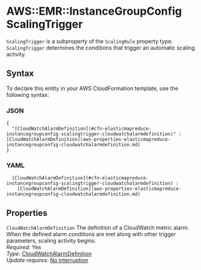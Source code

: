 # AWS::EMR::InstanceGroupConfig ScalingTrigger<a name="aws-properties-elasticmapreduce-instancegroupconfig-scalingtrigger"></a>

`ScalingTrigger` is a subproperty of the `ScalingRule` property type\. `ScalingTrigger` determines the conditions that trigger an automatic scaling activity\.

## Syntax<a name="aws-properties-elasticmapreduce-instancegroupconfig-scalingtrigger-syntax"></a>

To declare this entity in your AWS CloudFormation template, use the following syntax:

### JSON<a name="aws-properties-elasticmapreduce-instancegroupconfig-scalingtrigger-syntax.json"></a>

```
{
  "[CloudWatchAlarmDefinition](#cfn-elasticmapreduce-instancegroupconfig-scalingtrigger-cloudwatchalarmdefinition)" : [CloudWatchAlarmDefinition](aws-properties-elasticmapreduce-instancegroupconfig-cloudwatchalarmdefinition.md)
}
```

### YAML<a name="aws-properties-elasticmapreduce-instancegroupconfig-scalingtrigger-syntax.yaml"></a>

```
﻿  [CloudWatchAlarmDefinition](#cfn-elasticmapreduce-instancegroupconfig-scalingtrigger-cloudwatchalarmdefinition) : 
    [CloudWatchAlarmDefinition](aws-properties-elasticmapreduce-instancegroupconfig-cloudwatchalarmdefinition.md)
```

## Properties<a name="aws-properties-elasticmapreduce-instancegroupconfig-scalingtrigger-properties"></a>

`CloudWatchAlarmDefinition`  <a name="cfn-elasticmapreduce-instancegroupconfig-scalingtrigger-cloudwatchalarmdefinition"></a>
The definition of a CloudWatch metric alarm\. When the defined alarm conditions are met along with other trigger parameters, scaling activity begins\.  
*Required*: Yes  
*Type*: [CloudWatchAlarmDefinition](aws-properties-elasticmapreduce-instancegroupconfig-cloudwatchalarmdefinition.md)  
*Update requires*: [No interruption](https://docs.aws.amazon.com/AWSCloudFormation/latest/UserGuide/using-cfn-updating-stacks-update-behaviors.html#update-no-interrupt)